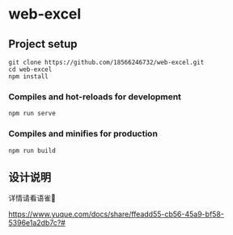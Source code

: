 # web-excel

## Project setup
```
git clone https://github.com/18566246732/web-excel.git
cd web-excel
npm install
```

### Compiles and hot-reloads for development
```
npm run serve
```

### Compiles and minifies for production
```
npm run build
```
## 设计说明

详情请看语雀🔗

https://www.yuque.com/docs/share/ffeadd55-cb56-45a9-bf58-5396e1a2db7c?#


